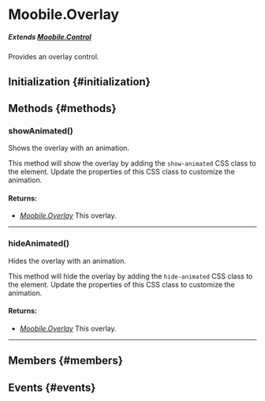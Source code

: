 Moobile.Overlay
================================================================================

##### Extends *[Moobile.Control](../Control/Control.md)*

Provides an overlay control.

Initialization {#initialization}
--------------------------------------------------------------------------------

Methods {#methods}
--------------------------------------------------------------------------------

### showAnimated()

Shows the overlay with an animation.

This method will show the overlay by adding the `show-animated` CSS
class to the element. Update the properties of this CSS class to
customize the animation.


#### Returns:

- *[Moobile.Overlay](../Control/Moobile.Overlay.md)* This overlay.

-----

### hideAnimated()

Hides the overlay with an animation.

This method will hide the overlay by adding the `hide-animated` CSS
class to the element. Update the properties of this CSS class to
customize the animation.


#### Returns:

- *[Moobile.Overlay](../Control/Moobile.Overlay.md)* This overlay.

-----

Members {#members}
--------------------------------------------------------------------------------


Events {#events}
--------------------------------------------------------------------------------